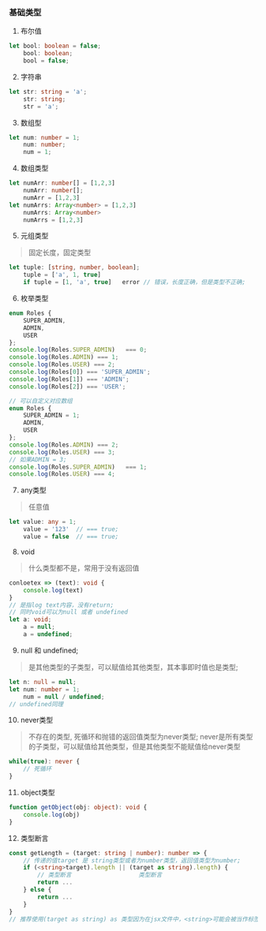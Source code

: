 ### 基础类型

1. 布尔值
```ts
let bool: boolean = false;
    bool: boolean;
    bool = false;
```

2. 字符串
```ts
let str: string = 'a';
    str: string;
    str = 'a';
```

3. 数组型
```ts
let num: number = 1;
    num: number;
    num = 1;
```

4. 数组类型
```ts
let numArr: number[] = [1,2,3]
    numArr: number[];
    numArr = [1,2,3]
let numArrs: Array<number> = [1,2,3]
    numArrs: Array<number>
    numArrs = [1,2,3]
```

5. 元组类型
> 固定长度，固定类型

```ts
let tuple: [string, number, boolean];
    tuple = ['a', 1, true]
    if tuple = [1, 'a', true]   error // 错误，长度正确，但是类型不正确;
```

6. 枚举类型

```ts
enum Roles {
    SUPER_ADMIN,
    ADMIN,
    USER
};
console.log(Roles.SUPER_ADMIN)   === 0;
console.log(Roles.ADMIN) === 1;
console.log(Roles.USER) === 2;
console.log(Roles[0]) === 'SUPER_ADMIN';
console.log(Roles[1]) === 'ADMIN';
console.log(Roles[2]) === 'USER';

// 可以自定义对应数组
enum Roles {
    SUPER_ADMIN = 1;
    ADMIN,
    USER
};
console.log(Roles.ADMIN) === 2;
console.log(Roles.USER) === 3;
// 如果ADMIN = 3;
console.log(Roles.SUPER_ADMIN)   === 1;
console.log(Roles.USER) === 4;
```

7. any类型 
> 任意值

```ts
let value: any = 1;
    value = '123'  // === true;
    value = false  // === true;
```

8. void 
> 什么类型都不是，常用于没有返回值

```ts
conloetex => (text): void {
    console.log(text)
}
// 是指log text内容，没有return;
// 同时void可以为null 或者 undefined
let a: void;
    a = null;
    a = undefined;
```

9. null 和 undefined;
> 是其他类型的子类型，可以赋值给其他类型，其本事即时值也是类型;

```ts
let n: null = null;
let num: number = 1;
    num = null / undefined;
// undefined同理
```

10. never类型
> 不存在的类型, 死循环和抛错的返回值类型为never类型;
never是所有类型的子类型，可以赋值给其他类型，但是其他类型不能赋值给never类型

```ts
while(true): never {
    // 死循环
}
```

11. object类型
```ts
function getObject(obj: object): void {
    console.log(obj)
}
```

12. 类型断言
```ts
const getLength = (target: string | number): number => {
    // 传递的值target 是 string类型或者为number类型，返回值类型为number;
    if (<string>target).length || (target as string).length) {
        // 类型断言                   类型断言
        return ...
    } else {
        return ...
    }
}
// 推荐使用(target as string) as 类型因为在jsx文件中，<string>可能会被当作标签；
```
